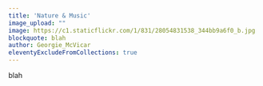 ```yaml
---
title: 'Nature & Music'
image_upload: ""
image: https://c1.staticflickr.com/1/831/28054831538_344bb9a6f0_b.jpg
blockquote: blah
author: Georgie_McVicar
eleventyExcludeFromCollections: true
---
```

blah